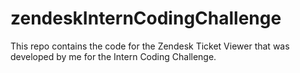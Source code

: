 # zendeskInternCodingChallenge
This repo contains the code for the Zendesk Ticket Viewer that was developed by me for the Intern Coding Challenge.
